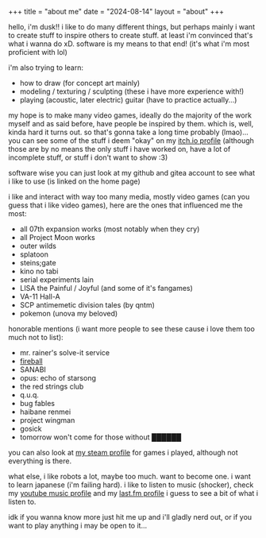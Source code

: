 +++
title = "about me"
date = "2024-08-14"
layout = "about"
+++

hello, i'm dusk!!
i like to do many different things, but perhaps mainly i want to create stuff to inspire others to create stuff. at least i'm convinced that's what i wanna do xD.
software is my means to that end! (it's what i'm most proficient with lol)

i'm also trying to learn:
- how to draw (for concept art mainly)
- modeling / texturing / sculpting (these i have more experience with!)
- playing (acoustic, later electric) guitar (have to practice actually...)

my hope is to make many video games, ideally do the majority of the work myself and as said before, have people be inspired by them.
which is, well, kinda hard it turns out. so that's gonna take a long time probably (lmao)...
you can see some of the stuff i deem "okay" on my [itch.io profile](https://yusdacra.itch.io/)
(although those are by no means the only stuff i have worked on, have a lot of incomplete stuff, or stuff i don't want to show :3)

software wise you can just look at my github and gitea account to see what i like to use (is linked on the home page)

i like and interact with way too many media, mostly video games (can you guess that i like video games), here are the ones that influenced me the most:
- all 07th expansion works (most notably when they cry)
- all Project Moon works
- outer wilds
- splatoon
- steins;gate
- kino no tabi
- serial experiments lain
- LISA the Painful / Joyful (and some of it's fangames)
- VA-11 Hall-A
- SCP antimemetic division tales (by qntm)
- pokemon (unova my beloved)

honorable mentions (i want more people to see these cause i love them too much not to list):
- mr. rainer's solve-it service
- [fireball](https://en.wikipedia.org/wiki/Fireball_(TV_series))
- SANABI
- opus: echo of starsong
- the red strings club
- q.u.q.
- bug fables
- haibane renmei
- project wingman
- gosick
- tomorrow won't come for those without ██████

you can also look at [my steam profile](https://steamdb.info/calculator/76561198106829949/?all_games) for games i played, although not everything is there.

what else, i like robots a lot, maybe too much. want to become one.
i want to learn japanese (i'm failing hard).
i like to listen to music (shocker), check my [youtube music profile](https://music.youtube.com/channel/UCE_r0yMNQhOWituywmOJgzA?si=7DTUV9PFqcKxJyl1) and my [last.fm profile](https://www.last.fm/user/yusdacra) i guess to see a bit of what i listen to.

idk if you wanna know more just hit me up and i'll gladly nerd out, or if you want to play anything i may be open to it...